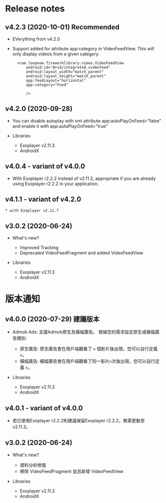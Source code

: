 # Release notes #

## v4.2.3 (2020-10-01) Recommended ##
* EVerything from v4.2.0
* Support added for attribute app:category in VideoFeedView. This will only display videos from a given category. 
   
        <com.loopnow.fireworklibrary.views.VideoFeedView
            android:id="@+id/integrated_videofeed"
            android:layout_width="match_parent"
            android:layout_height="match_parent"
            app:feedLayout="horizontal"
            app:category="Food"
    
            />
            
## v4.2.0 (2020-09-28)

*   You can disable autoplay with xml attribute app:autoPlayOnFeed="false" and enable it with app:autoPlayOnFeed="true"
    
*   Libraries 
    
    * Exoplayer v2.11.3
    * AndroidX 
    
## v4.0.4 - variant of v4.0.0 ##

   * With Exoplayer r2.2.2 instead of v2.11.3, appropriate if you are already using Exoplayer r2.2.2 in your application. 
    

## v4.1.1 - variant of v4.2.0 ##
    
    * with Exoplayer v2.11.7 

## v3.0.2 (2020-06-24) ##

* What's new? 
  
    * Improved Tracking
    * Deprecated VideoFeedFragment and added VideoFeedView

*   Libraries     
    * Exoplayer v2.11.3
    * AndroidX 




# 版本通知 #

## v4.0.0 (2020-07-29) 建議版本 ##

*   Admob Ads: 支援Admob原生及橫幅廣告。
    根據您的需求設定原生或橫幅廣告類別:
    
    * 原生廣告: 原生廣告會在用戶端觀看了 `n` 個影片後出現，您可以自行定義 `n`。
    * 橫幅廣告: 橫幅廣告會在用戶端觀看了同一影片`n`次後出現，您可以自行定義 `n`。
    
*   Libraries 
    
    * Exoplayer v2.11.3
    * AndroidX 
    
## v4.0.1 - variant of v4.0.0 ##

   * 若已使用Exoplayer r2.2.2則建議保留Exoplayer r2.2.2，無需更動至v2.11.3。
    

## v3.0.2 (2020-06-24) ##

* What's new? 
  
    * 資料分析修復
    * 移除 VideoFeedFragment 並且新增 VideoFeedView

*   Libraries     
    * Exoplayer v2.11.3
    * AndroidX 
